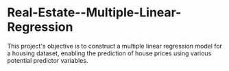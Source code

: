 # Real-Estate--Multiple-Linear-Regression
This project's objective is to construct a multiple linear regression model for a housing dataset, enabling the prediction of house prices using various potential predictor variables. 
